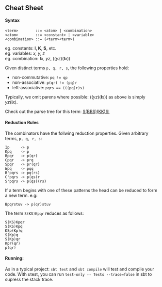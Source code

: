 ## Cheat Sheet

#### Syntax
    <term>        ::= <atom> | <combination>
    <atom>        ::= <constant> | <variable>
    <combination> ::= (<term><term>)

eg. constants: **I, K, S,** etc.\
eg. variables: _x, y, z_\
eg. combination: **I**_x_, _yz_, ((_yz_)(**I**_x_))
    
Given distinct terms `p, q, r, s`, the following properties hold:
 - non-commutative: `pq != qp`
 - non-associative: `p(qr) != (pq)r`
 - left-associative: `pqrs == (((pq)r)s)`

Typically, we omit parens where possible:
((_yz_)(**I**_x_)) as above is simply _yz_(**I**_x_).


Check out the parse tree for this term: [S(BBS)(KK)SI](http://mshang.ca/syntree/?i=%5B*%20%5B*%20%5B*%20%5B*%20%5BS%5D%20%5B*%20%5B*%20%5BB%5D%20%5BB%5D%5D%20%5BS%5D%5D%5D%20%5B*%20%5BK%5D%20%5BK%5D%5D%5D%20%5BS%5D%5D%20%5BI%5D%5D%0A%0A)

#### Reduction Rules
The combinators have the follwing reduction properties. Given arbitrary terms, `p, q, r, s`:

```
Ip     -> p
Kpq    -> p
Bpqr   -> p(qr)
Cpqr   -> prq
Spqr   -> pr(qr)
Wpq    -> pqq
B'pqrs -> pq(rs)
C'pqrs -> p(qs)r
S'pqrs -> p(qs)(rs)
```

If a term begins with one of these patterns the head can be reduced to form a new term. e.g:

```Bpqrstuv -> p(qr)stuv```

The term `S(KS)Kpqr` reduces as follows:

```
S(KS)Kpqr
S(KS)Kpq
KSp(Kp)q
S(Kp)q
S(Kp)qr
Kpr(qr)
p(qr)
```

#### Running:

As in a typical project: `sbt test` and `sbt compile` will test and compile your code.
With utest, you can run `test-only -- Tests --trace=false` in sbt to supress the stack trace.
